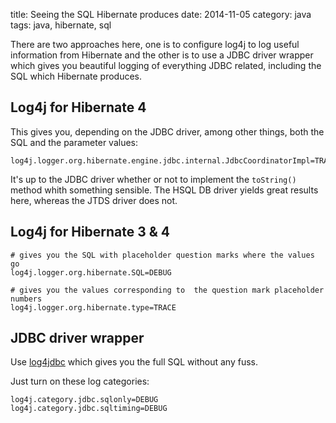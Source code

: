 title: Seeing the SQL Hibernate produces
date: 2014-11-05
category: java
tags: java, hibernate, sql

There are two approaches here, one is to configure log4j to log useful
information from Hibernate and the other is to use a JDBC driver
wrapper which gives you beautiful logging of everything JDBC related,
including the SQL which Hibernate produces.

## Log4j for Hibernate 4

This gives you, depending on the JDBC driver, among other things, both
the SQL and the parameter values:

```
log4j.logger.org.hibernate.engine.jdbc.internal.JdbcCoordinatorImpl=TRACE
```

It's up to the JDBC driver whether or not to implement the
```toString()``` method whith something sensible. The HSQL DB driver
yields great results here, whereas the JTDS driver does not.

## Log4j for Hibernate 3 & 4

```
# gives you the SQL with placeholder question marks where the values go
log4j.logger.org.hibernate.SQL=DEBUG

# gives you the values corresponding to  the question mark placeholder numbers
log4j.logger.org.hibernate.type=TRACE
```

## JDBC driver wrapper

Use [log4jdbc](https://github.com/arthurblake/log4jdbc) which gives
you the full SQL without any fuss.

Just turn on these log categories:

    log4j.category.jdbc.sqlonly=DEBUG
    log4j.category.jdbc.sqltiming=DEBUG



